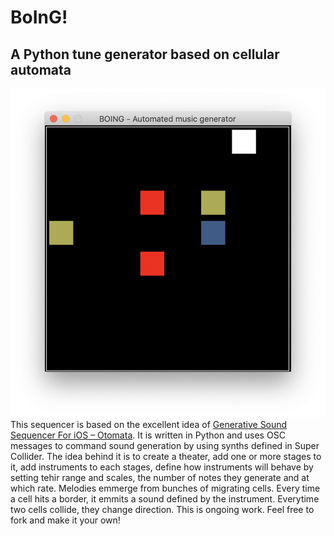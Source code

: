 # BoInG!
## A Python tune generator based on cellular automata
![boing!](https://github.com/zetof/boing/blob/master/images/boing.png)
This sequencer is based on the excellent idea of [Generative Sound Sequencer For iOS – Otomata](http://www.synthtopia.com/content/2011/07/17/generative-sound-sequencer-for-ios-otomata/).
It is written in Python and uses OSC messages to command sound generation by using synths defined in Super Collider.
The idea behind it is to create a theater, add one or more stages to it, add instruments to each stages, define how instruments will behave by setting tehir range and scales, the number of notes they generate and at which rate.
Melodies emmerge from bunches of migrating cells. Every time a cell hits a border, it emmits a sound defined by the instrument. Everytime two cells collide, they change direction.
This is ongoing work. Feel free to fork and make it your own!
